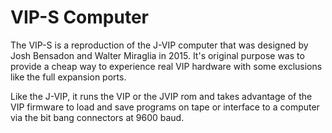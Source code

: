 # VIP-S Computer
The VIP-S is a reproduction of the J-VIP computer that was designed by Josh Bensadon and Walter Miraglia in 2015. It's original purpose was to provide a cheap way to experience real VIP hardware with some exclusions like the full expansion ports.

Like the J-VIP, it runs the VIP or the JVIP rom and takes advantage of the VIP firmware to load and save programs on tape or interface to a computer via the bit bang connectors at 9600 baud.
